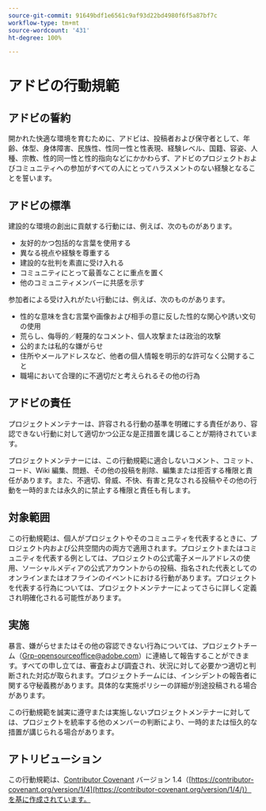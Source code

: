 ```yaml
---
source-git-commit: 91649bdf1e6561c9af93d22bd4980f6f5a87bf7c
workflow-type: tm+mt
source-wordcount: '431'
ht-degree: 100%

---
```

# アドビの行動規範

## アドビの誓約

開かれた快適な環境を育むために、アドビは、投稿者および保守者として、年齢、体型、身体障害、民族性、性同一性と性表現、経験レベル、国籍、容姿、人種、宗教、性的同一性と性的指向などにかかわらず、アドビのプロジェクトおよびコミュニティへの参加がすべての人にとってハラスメントのない経験となることを誓います。

## アドビの標準

建設的な環境の創出に貢献する行動には、例えば、次のものがあります。

* 友好的かつ包括的な言葉を使用する
* 異なる視点や経験を尊重する
* 建設的な批判を素直に受け入れる
* コミュニティにとって最善なことに重点を置く
* 他のコミュニティメンバーに共感を示す

参加者による受け入れがたい行動には、例えば、次のものがあります。

* 性的な意味を含む言葉や画像および相手の意に反した性的な関心や誘い文句の使用
* 荒らし、侮辱的／軽蔑的なコメント、個人攻撃または政治的攻撃
* 公的または私的な嫌がらせ
* 住所やメールアドレスなど、他者の個人情報を明示的な許可なく公開すること
* 職場において合理的に不適切だと考えられるその他の行為

## アドビの責任

プロジェクトメンテナーは、許容される行動の基準を明確にする責任があり、容認できない行動に対して適切かつ公正な是正措置を講じることが期待されています。

プロジェクトメンテナーには、この行動規範に適合しないコメント、コミット、コード、Wiki 編集、問題、その他の投稿を削除、編集または拒否する権限と責任があります。また、不適切、脅威、不快、有害と見なされる投稿やその他の行動を一時的または永久的に禁止する権限と責任も有します。

## 対象範囲

この行動規範は、個人がプロジェクトやそのコミュニティを代表するときに、プロジェクト内および公共空間内の両方で適用されます。プロジェクトまたはコミュニティを代表する例としては、プロジェクトの公式電子メールアドレスの使用、ソーシャルメディアの公式アカウントからの投稿、指名された代表としてのオンラインまたはオフラインのイベントにおける行動があります。プロジェクトを代表する行為については、プロジェクトメンテナーによってさらに詳しく定義され明確化される可能性があります。

## 実施

暴言、嫌がらせまたはその他の容認できない行為については、プロジェクトチーム（Grp-opensourceoffice@adobe.com）に連絡して報告することができます。すべての申し立ては、審査および調査され、状況に対して必要かつ適切と判断された対応が取られます。プロジェクトチームには、インシデントの報告者に関する守秘義務があります。具体的な実施ポリシーの詳細が別途投稿される場合があります。

この行動規範を誠実に遵守または実施しないプロジェクトメンテナーに対しては、プロジェクトを統率する他のメンバーの判断により、一時的または恒久的な措置が講じられる場合があります。

## アトリビューション

この行動規範は、[Contributor Covenant](https://contributor-covenant.org) バージョン 1.4（[https://contributor-covenant.org/version/1/4](https://contributor-covenant.org/version/1/4/)）を基に作成されています。
